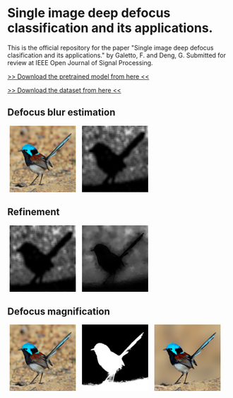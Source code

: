 # Single image deep defocus classification and its applications. 

This is the official repository for the paper  "Single image deep defocus clasification and its applications." by Galetto, F. and Deng, G. Submitted for review at IEEE Open Journal of Signal Processing. 
 

[>> Download the pretrained model from here <<](https://drive.google.com/file/d/1sSNHBcmpIZ3huboG0EFe16QWUCFDfuup/view?usp=sharing)

[>> Download the dataset from here <<](https://drive.google.com/file/d/1QrVuo97xJFdkyp3zc98AgGp1wkxzdeHA/view?usp=sharing)

## Defocus blur estimation

<p float="left">
    <img src='./images/x.png' width="150" height="150" hspace="5"/>
    <img src='./images/b_map.png' width="150" height="150" hspace="5"/>

</p>

## Refinement
<p float="left">
    <img src='./images/b_map.png' width="150" height="150" hspace="5"/>
    <img src='./images/b_map_refined.png' width="150" height="150" hspace="5"/>
</p>

## Defocus magnification
<p float="left">
    <img src='./images/x.png' width="150" height="150" hspace="5"/>
    <img src='./images/W.png' width="150" height="150" hspace="5"/>
    <img src='./images/I.png' width="150" height="150" hspace="5"/>

</p>


